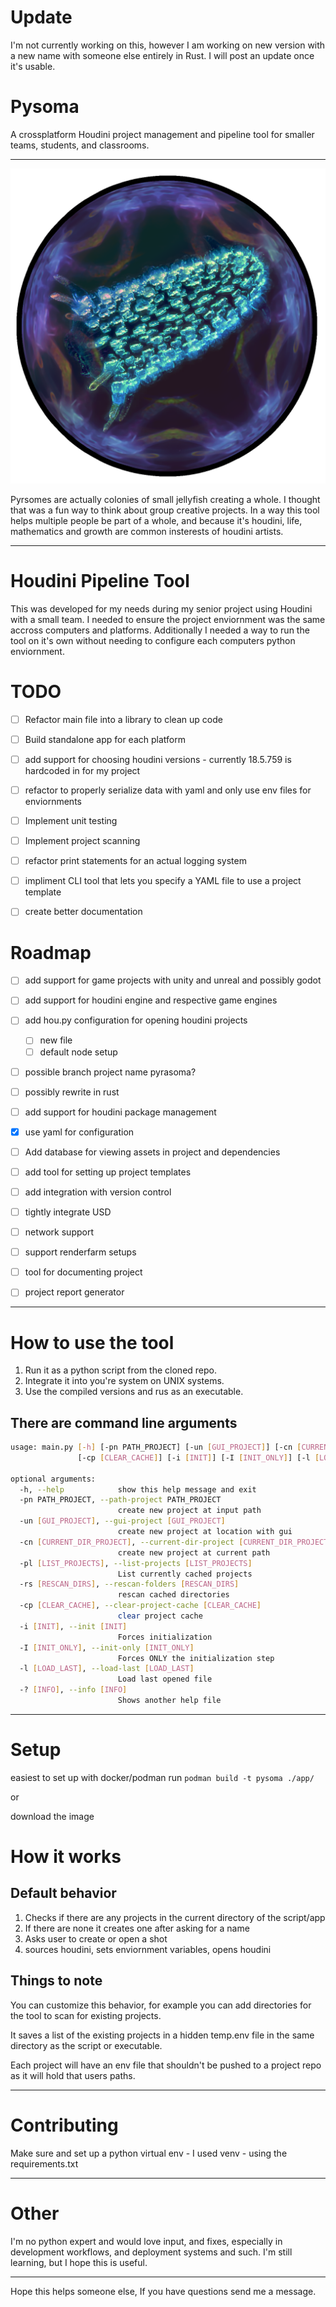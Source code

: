 # Update
I'm not currently working on this, however I am working on new version with a new name with someone else entirely in Rust. I will post an update once it's usable.


# Pysoma
A crossplatform Houdini project management and pipeline tool for smaller teams, students, and classrooms.

---
![Pyrosome](./pysomaicon.png?raw=true "Pyrosome")

Pyrsomes are actually colonies of small jellyfish creating a whole. I thought that was a fun way to think about group creative projects. In a way this tool helps multiple people be part of a whole, and because it's houdini, life, mathematics and growth are common insterests of houdini artists.

---

# Houdini Pipeline Tool

This was developed for my needs during my senior project using Houdini with a small team. I needed to ensure the project enviornment was the same accross computers and platforms. Additionally I needed a way to run the tool on it's own without needing to configure each computers python enviornment.

# TODO

- [ ] Refactor main file into a library to clean up code
- [ ] Build standalone app for each platform
- [ ] add support for choosing houdini versions - currently 18.5.759 is hardcoded in for my project
- [ ] refactor to properly serialize data with yaml and only use env files for enviornments
- [ ] Implement unit testing
- [ ] Implement project scanning
- [ ] refactor print statements for an actual logging system
- [ ] impliment CLI tool that lets you specify a YAML file to use a project template
- [ ] create better documentation


# Roadmap
- [ ] add support for game projects with unity and unreal and possibly godot
- [ ] add support for houdini engine and respective game engines
- [ ] add hou.py configuration for opening houdini projects
  - [ ] new file
  - [ ] default node setup
- [ ] possible branch project name pyrasoma?
- [ ] possibly rewrite in rust
- [ ] add support for houdini package management
- [x] use yaml for configuration
- [ ] Add database for viewing assets in project and dependencies
- [ ] add tool for setting up project templates
- [ ] add integration with version control
- [ ] tightly integrate USD
- [ ] network support
- [ ] support renderfarm setups
- [ ] tool for documenting project
- [ ] project report generator



---

# How to use the tool

1. Run it as a python script from the cloned repo.
2. Integrate it into you're system on UNIX systems.
3. Use the compiled versions and rus as an executable.


## There are command line arguments
```bash
usage: main.py [-h] [-pn PATH_PROJECT] [-un [GUI_PROJECT]] [-cn [CURRENT_DIR_PROJECT]] [-pl [LIST_PROJECTS]] [-rs [RESCAN_DIRS]]
               [-cp [CLEAR_CACHE]] [-i [INIT]] [-I [INIT_ONLY]] [-l [LOAD_LAST]] [-? [INFO]]

optional arguments:
  -h, --help            show this help message and exit
  -pn PATH_PROJECT, --path-project PATH_PROJECT
                        create new project at input path
  -un [GUI_PROJECT], --gui-project [GUI_PROJECT]
                        create new project at location with gui
  -cn [CURRENT_DIR_PROJECT], --current-dir-project [CURRENT_DIR_PROJECT]
                        create new project at current path
  -pl [LIST_PROJECTS], --list-projects [LIST_PROJECTS]
                        List currently cached projects
  -rs [RESCAN_DIRS], --rescan-folders [RESCAN_DIRS]
                        rescan cached directories
  -cp [CLEAR_CACHE], --clear-project-cache [CLEAR_CACHE]
                        clear project cache
  -i [INIT], --init [INIT]
                        Forces initialization
  -I [INIT_ONLY], --init-only [INIT_ONLY]
                        Forces ONLY the initialization step
  -l [LOAD_LAST], --load-last [LOAD_LAST]
                        Load last opened file
  -? [INFO], --info [INFO]
                        Shows another help file
```

---
# Setup

easiest to set up with docker/podman
run `podman build -t pysoma ./app/`

or

download the image


# How it works

## Default behavior

1. Checks if there are any projects in the current directory of the script/app
2. If there are none it creates one after asking for a name
3. Asks user to create or open a shot
4. sources houdini, sets enviornment variables, opens houdini

## Things to note

You can customize this behavior, for example you can add directories for the tool to scan for existing projects.

It saves a list of the existing projects in a hidden temp.env file in the same directory as the script or executable.

Each project will have an env file that shouldn't be pushed to a project repo as it will hold that users paths.

---

# Contributing

Make sure and set up a python virtual env - I used venv - using the requirements.txt


---

# Other

I'm no python expert and would love input, and fixes, especially in development workflows, and deployment systems and such. I'm still learning, but I hope this is useful.


---

Hope this helps someone else, If you have questions send me a message.